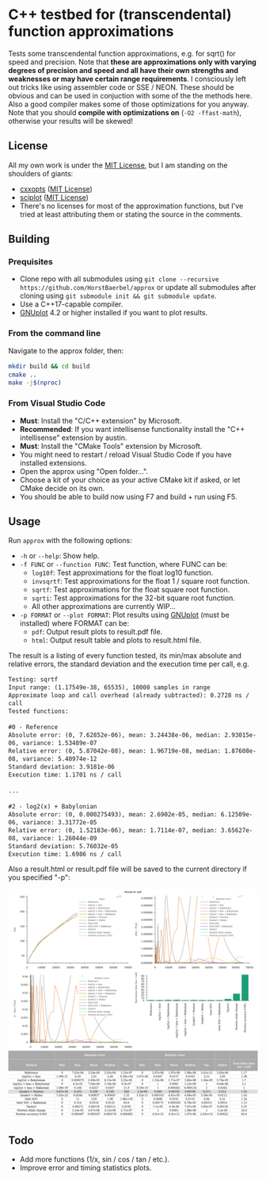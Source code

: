 # C++ testbed for (transcendental) function approximations

Tests some transcendental function approximations, e.g. for sqrt() for speed and precision. Note that **these are approximations only with varying degrees of precision and speed and all have their own strengths and weaknesses or may have certain range requirements**. I consciously left out tricks like using assembler code or SSE / NEON. These should be obvious and can be used in conjuction with some of the the methods here. Also a good compiler makes some of those optimizations for you anyway. Note that you should **compile with optimizations on** (```-O2 -ffast-math```), otherwise your results will be skewed!

## License

All my own work is under the [MIT License](LICENSE), but I am standing on the shoulders of giants:

* [cxxopts](https://github.com/jarro2783/cxxopts) ([MIT License](./cxxopts/LICENSE))
* [sciplot](https://github.com/sciplot/sciplot) ([MIT License](./sciplot/LICENSE))
* There's no licenses for most of the approximation functions, but I've tried at least attributing them or stating the source in the comments.

## Building

### Prequisites

* Clone repo with all submodules using ```git clone --recursive https://github.com/HorstBaerbel/approx``` or update all submodules after cloning using ```git submodule init && git submodule update```.
* Use a C++17-capable compiler.
* [GNUplot](http://gnuplot.sourceforge.net) 4.2 or higher installed if you want to plot results.

### From the command line

Navigate to the approx folder, then:

```sh
mkdir build && cd build
cmake ..
make -j$(nproc)
```

### From Visual Studio Code

* **Must**: Install the "C/C++ extension" by Microsoft.
* **Recommended**: If you want intellisense functionality install the "C++ intellisense" extension by austin.
* **Must**: Install the "CMake Tools" extension by Microsoft.
* You might need to restart / reload Visual Studio Code if you have installed extensions.
* Open the approx using "Open folder...".
* Choose a kit of your choice as your active CMake kit if asked, or let CMake decide on its own.
* You should be able to build now using F7 and build + run using F5.

## Usage

Run ```approx``` with the following options:

* ```-h``` or ```--help```: Show help.
* ```-f FUNC``` or ```--function FUNC```: Test function, where FUNC can be:
  * ```log10f```: Test approximations for the float log10 function.
  * ```invsqrtf```: Test approximations for the float 1 / square root function.
  * ```sqrtf```: Test approximations for the float square root function.
  * ```sqrti```: Test approximations for the 32-bit square root function.
  * All other approximations are currently WIP...
* ```-p FORMAT``` or ```--plot FORMAT```: Plot results using [GNUplot](http://gnuplot.sourceforge.net) (must be installed) where FORMAT can be:
  * ```pdf```: Output result plots to result.pdf file.
  * ```html```: Output result table and plots to result.html file.

The result is a listing of every function tested, its min/max absolute and relative errors, the standard deviation and the execution time per call, e.g.

```console
Testing: sqrtf
Input range: (1.17549e-38, 65535), 10000 samples in range
Approximate loop and call overhead (already subtracted): 0.2728 ns / call
Tested functions:

#0 - Reference
Absolute error: (0, 7.62852e-06), mean: 3.24438e-06, median: 2.93015e-06, variance: 1.53489e-07
Relative error: (0, 5.87042e-08), mean: 1.96719e-08, median: 1.87608e-08, variance: 5.40974e-12
Standard deviation: 3.9181e-06
Execution time: 1.1701 ns / call

...

#2 - log2(x) + Babylonian
Absolute error: (0, 0.000275493), mean: 2.6902e-05, median: 6.12509e-06, variance: 3.31772e-05
Relative error: (0, 1.52183e-06), mean: 1.7114e-07, median: 3.65627e-08, variance: 1.26044e-09
Standard deviation: 5.76032e-05
Execution time: 1.6986 ns / call
```

Also a result.html or result.pdf file will be saved to the current directory if you specified "-p":  

![result.png](result.png)

## Todo

* Add more functions (1/x, sin / cos / tan / etc.).
* Improve error and timing statistics plots.

